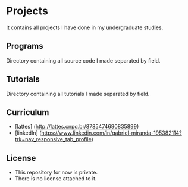 # Projects
It contains all projects I have done in my undergraduate studies.

## Programs
Directory containing all source code I made separated by field.

## Tutorials
Directory containing all tutorials I made separated by field.

## Curriculum
- [lattes] (http://lattes.cnpq.br/8785474690835899) 
- [linkedIn] (https://www.linkedin.com/in/gabriel-miranda-195382114?trk=nav_responsive_tab_profile)

## License
- This repository for now is private. 
- There is no license attached to it.
